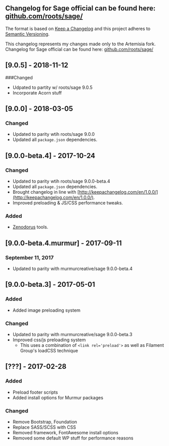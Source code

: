 Changelog for Sage official can be found here: [github.com/roots/sage/](https://github.com/roots/sage/)
---

The format is based on [Keep a Changelog](http://keepachangelog.com/en/1.0.0/)
and this project adheres to [Semantic Versioning](http://semver.org/spec/v2.0.0.html).

This changelog represents my changes made only to the Artemisia fork. Changelog for Sage official can be found here: [github.com/roots/sage/](https://github.com/roots/sage/)


## [9.0.5] - 2018-11-12

###Changed

- Udpated to partity w/ roots/sage 9.0.5
- Incorporate Acorn stuff

## [9.0.0] - 2018-03-05

### Changed

- Updated to parity wtih roots/sage 9.0.0
- Updated all `package.json` dependencies.

## [9.0.0-beta.4] - 2017-10-24

### Changed

- Updated to parity wtih roots/sage 9.0.0-beta.4
- Updated all `package.json` dependencies.
- Brought changelog in line with [http://keepachangelog.com/en/1.0.0/](http://keepachangelog.com/en/1.0.0/).
- Improved preloading & JS/CSS performance tweaks.

### Added

- [Zenodorus](https://github.com/zenodorus-tools/) tools.

## [9.0.0-beta.4.murmur] - 2017-09-11

### September 11, 2017

- Updated to parity with murmurcreative/sage 9.0.0-beta.4

## [9.0.0-beta.3] - 2017-05-01

### Added

- Added image preloading system

### Changed

- Updated to parity with murmurcreative/sage 9.0.0-beta.3
- Improved css/js preloading system
  - This uses a combination of `<link rel='preload'>` as well as Filament Group's loadCSS technique

## [???] - 2017-02-28

### Added

- Preload footer scripts
- Added install options for Murmur packages

### Changed

- Remove Bootstrap, Foundation
- Replace SASS/SCSS with CSS
- Removed framework, FontAwesome install options
- Removed some default WP stuff for performance reasons
